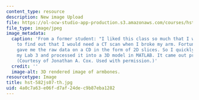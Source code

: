 ```yaml
---
content_type: resource
description: New image Upload
file: https://ol-ocw-studio-app-production.s3.amazonaws.com/courses/hst-582j-biomedical-signal-and-image-processing-spring-2007/4a0c7a63e06fd7af24dec9b87eba1282_hst-582js07-th.jpg
file_type: image/jpeg
image_metadata:
  caption: 'From a former student: "I liked this class so much that I was overjoyed
    to find out that I would need a CT scan when I broke my arm. Fortunately, they
    gave me the raw data on a CD in the form of 2D slices. So I quickly searched for
    my Lab 3 and processed it into a 3D model in MATLAB. It came out pretty well!"
    (Courtesy of Jonathan A. Cox. Used with permission.)'
  credit: ''
  image-alt: 3D rendered image of armbones.
resourcetype: Image
title: hst-582js07-th.jpg
uid: 4a0c7a63-e06f-d7af-24de-c9b87eba1282
---
```

